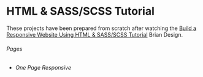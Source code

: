 # HTML & SASS/SCSS Tutorial

<p>These projects have been prepared from scratch after watching the <a href="https://www.youtube.com/watch?v=pk-MEjUINjI" rel="nofollow">Build a Responsive Website Using HTML & SASS/SCSS Tutorial</a> Brian Design.</p>

<h6>Pages<h6>
<ul>
<li>One Page Responsive</li>
</ul>
